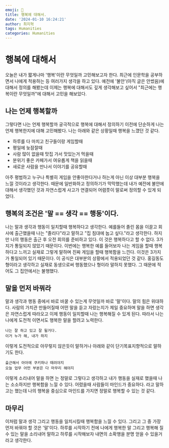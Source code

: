 ```yaml
---
emoji: 🪽
title: 행복에 대해서.
date: '2024-01-10 16:24:21'
author: 최지혁
tags: Humanities
categories: Humanities
---
```

# 행복에 대해서 
오늘은 내가 짧게나마 '행복'이란 무엇일까 고민해보고자 한다. 최근에 인문학을 공부하면서 나에게 적용하는 등 여러가지 생각을 하고 있다. 예전에 '불안'(아직 글은 안썼음)에 대해서 정의를 해봤는데 이제는 행복에 대해서도 깊게 생각해보고 싶어서 "최근에는 행복이란 무엇일까"에 대해서 고민을 해보았다. 
## 나는 언제 행복할까 
그렇다면 나는 언제 행복할까 궁극적으로 행복에 대해서 정의하기 이전에 단순하게 나는 언제 행복한지에 대해 고민해봤다. 나는 아래와 같은 상황일때 행복을 느꼈던 것 같다.

- 하루를 다 마치고 친구들이랑 게임할때
- 평일에 늦잠잘때 
- 사람 많이 없을때 맛집 가서 맛있는거 먹을때
- 분위기 좋은 카페가서 여유롭게 책을 읽을때
- 새로운  사람을 만나서 이야기를 공유할때

아주 평범하고 누구나 특별히 게임을 안좋아한다거나 하는게 아닌 이상 대부분 행복을 느낄 것이라고 생각한다. 때문에 일반화하고 정의하기가 막막했는데 내가 예전에 불안에 대해서 생각했던 것과 자연스럽게 사고가 연결되어 어렴풋이 말로써 정의할 수 있게 되었다. 
## 행복의 조건은 '말 == 생각 == 행동'이다.
 나는 말과 생각과 행동이 일치할때 행복하다고 생각한다. 예를들어 졸린 몸을 이끌고 회사에 출근했을때 나는 "졸리다"라고 말하고 "집 침대에 눕고 싶다."라고 생각한다. 하지만 나의 행동은 출근 후 오전 회의를 준비하고 있다. 이 것은 행복하다고 할 수 없다. 3가지가 통일되지 않았기 때문이다. 
 이번에는 행복한 예를 들어보자 나는 게임을 할때 행복하다고 느끼고 실재로 그렇게 말하며 진짜 게임을 할때 행복함을 느낀다. 이것은 3가지가 통일되어 있기 때문이다.
이 공식은 대부분의 상황에서 적용되었던 것 같다. 홍길동도 형이라고 생각하고 실재로 동생으로써 행동했으나 형이라 말하지 못했다. 그 때문에 적어도 그 집안에서는 불행했다.
## 말을 먼저 바꿔라
말과 생각과 행동 중에서 바로 바꿀 수 있는게 무엇일까 바로 '말'이다. 말의 힘은 위대하다. 사람의 가치관 만들어질때 어떤 말을 듣고 자랐는지가 제일 중요하며 말을 하면 생각은 자연스럽게 따라오고 이제 행동이 일치할때 나는 행복해질 수 있게 된다. 
따라서 나는 나에게 도전적 이면서도 행복한 말을 할려고 노력한다. 
```
나는 잘 하고 있고 잘 될거다.
이거 누가 해, 내가 하지
```

이렇게 도전적으로 아무렇지 않은듯이 말하거나 아래와 같이 단기목표지향적으로 말하기도 한다.
```
출근해서 아아에 쿠키하나 때려야지
오늘 업무 어떤 부분은 다 마무리 해야지
```
이렇게 소리내어 말을 하면 는 정말로 그렇다고 생각하고 내가 행동을 실재로 했을때 나는 소소하지만 행복함을 느낄 수 있다. 어렸을때 사람들이 마인드가 중요하다. 라고 말하고는 했는데 나의 행복을 중심으로 마인드를 가지면 정말로 행복할 수 있는 것 같다.

## 마무리
이처럼 말과 생각 그리고 행동을 일치시킬때 행복함을 느낄 수 있다. 그리고 그 중 가장먼저 바꿔야 할 것은 '말'이다. 하루를 시작하기 전에 나에게 행복한 말 그리고 행복해 질수 있는 말을 소리내어 말하고 하루를 시작해보자 내면의 소확행을 분명 얻을 수 있을거라고 생각한다.
